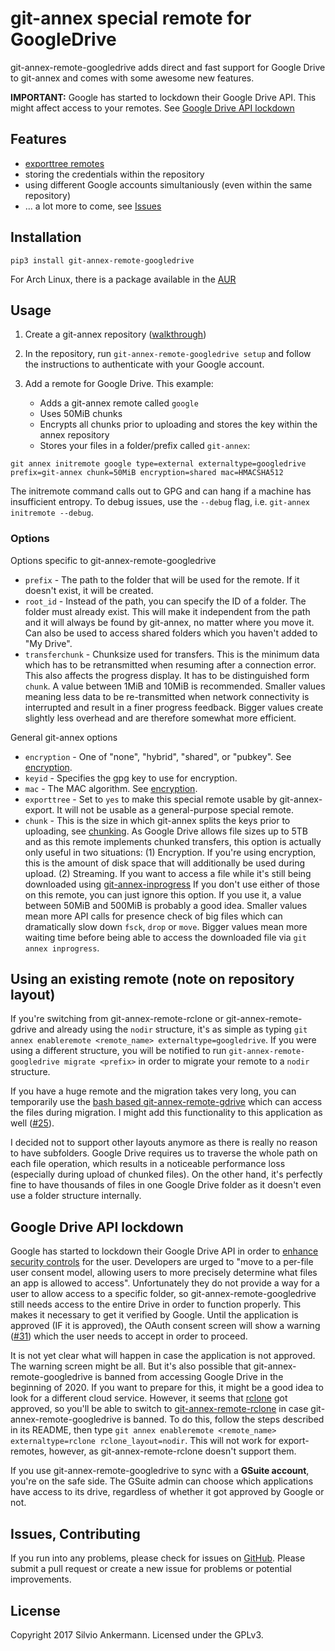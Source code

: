 # git-annex special remote for GoogleDrive

git-annex-remote-googledrive adds direct and fast support for Google Drive to git-annex and comes with some awesome new features.

**IMPORTANT:** Google has started to lockdown their Google Drive API. This might affect access to your remotes. See [Google Drive API lockdown](https://github.com/Lykos153/git-annex-remote-googledrive#google-drive-api-lockdown)

## Features

* [exporttree remotes](https://git-annex.branchable.com/git-annex-export)
* storing the credentials within the repository
* using different Google accounts simultaniously (even within the same repository)
* ... a lot more to come, see [Issues](https://github.com/Lykos153/git-annex-remote-googledrive/issues)

## Installation
`pip3 install git-annex-remote-googledrive`

For Arch Linux, there is a package available in the [AUR](https://aur.archlinux.org/packages/git-annex-remote-googledrive)

## Usage

1. Create a git-annex repository ([walkthrough](https://git-annex.branchable.com/walkthrough/))
2. In the repository, run `git-annex-remote-googledrive setup` and follow the instructions to authenticate with your Google account.
3. Add a remote for Google Drive. This example:

   * Adds a git-annex remote called `google`
   * Uses 50MiB chunks
   * Encrypts all chunks prior to uploading and stores the key within the annex repository
   * Stores your files in a folder/prefix called `git-annex`:

```
git annex initremote google type=external externaltype=googledrive prefix=git-annex chunk=50MiB encryption=shared mac=HMACSHA512
```
The initremote command calls out to GPG and can hang if a machine has insufficient entropy. To debug issues, use the `--debug` flag, i.e. `git-annex initremote --debug`.

### Options
Options specific to git-annex-remote-googledrive
* `prefix` - The path to the folder that will be used for the remote. If it doesn't exist, it will be created.
* `root_id` - Instead of the path, you can specify the ID of a folder. The folder must already exist. This will make it independent from the path and it will always be found by git-annex, no matter where you move it. Can also be used to access shared folders which you haven't added to "My Drive".
* `transferchunk` - Chunksize used for transfers. This is the minimum data which has to be retransmitted when resuming after a connection error. This also affects the progress display. It has to be distinguished form `chunk`. A value between 1MiB and 10MiB is recommended. Smaller values meaning less data to be re-transmitted when network connectivity is interrupted and result in a finer progress feedback. Bigger values create slightly less overhead and are therefore somewhat more efficient.

General git-annex options
* `encryption` - One of "none", "hybrid", "shared", or "pubkey". See [encryption](https://git-annex.branchable.com/encryption/).
* `keyid` - Specifies the gpg key to use for encryption.
* `mac` - The MAC algorithm. See [encryption](https://git-annex.branchable.com/encryption/).
* `exporttree` - Set to `yes` to make this special remote usable by git-annex-export. It will not be usable as a general-purpose special remote.
* `chunk` - This is the size in which git-annex splits the keys prior to uploading, see [chunking](https://git-annex.branchable.com/chunking). As Google Drive allows file sizes up to 5TB and as this remote implements chunked transfers, this option is actually only useful in two situations: (1) Encryption. If you're using encryption, this is the amount of disk space that will additionally be used during upload. (2) Streaming. If you want to access a file while it's still being downloaded using [git-annex-inprogress](https://git-annex.branchable.com/git-annex-inprogress/)
If you don't use either of those on this remote, you can just ignore this option. If you use it, a value between 50MiB and 500MiB is probably a good idea. Smaller values mean more API calls for presence check of big files which can dramatically slow down `fsck`, `drop` or `move`. Bigger values mean more waiting time before being able to access the downloaded file via `git annex inprogress`.

## Using an existing remote (note on repository layout)

If you're switching from git-annex-remote-rclone or git-annex-remote-gdrive and already using the `nodir` structure, 
it's as simple as typing `git annex enableremote <remote_name> externaltype=googledrive`. If you were using a different structure, you will be notified to run `git-annex-remote-googledrive migrate <prefix>` in order to migrate your remote to a `nodir` structure.

If you have a huge remote and the migration takes very long, you can temporarily use the [bash based git-annex-remote-gdrive](https://github.com/Lykos153/git-annex-remote-gdrive) which can access the files during migration. I might add this functionality to this application as well ([#25](https://github.com/Lykos153/git-annex-remote-googledrive/issues/25)). 

I decided not to support other layouts anymore as there is really no reason to have subfolders. Google Drive requires us to traverse the whole path on each file operation, which results in a noticeable performance loss (especially during upload of chunked files). On the other hand, it's perfectly fine to have thousands of files in one Google Drive folder as it doesn't even use a folder structure internally.

## Google Drive API lockdown
Google has started to lockdown their Google Drive API in order to [enhance security controls](https://cloud.google.com/blog/products/identity-security/enhancing-security-controls-for-google-drive-third-party-apps) for the user. Developers are urged to "move to a per-file user consent model, allowing users to more precisely determine what files an app is allowed to access". Unfortunately they do not provide a way for a user to allow access to a specific folder, so git-annex-remote-googledrive still needs access to the entire Drive in order to function properly. This makes it necessary to get it verified by Google. Until the application is approved (IF it is approved), the OAuth consent screen will show a warning ([#31](https://github.com/Lykos153/git-annex-remote-googledrive/issues/31)) which the user needs to accept in order to proceed.

It is not yet clear what will happen in case the application is not approved. The warning screen might be all. But it's also possible that git-annex-remote-googledrive is banned from accessing Google Drive in the beginning of 2020. If you want to prepare for this, it might be a good idea to look for a different cloud service. However, it seems that [rclone](https://rclone.org) got approved, so you'll be able to switch to [git-annex-remote-rclone](https://github.com/DanielDent/git-annex-remote-rclone) in case git-annex-remote-googledrive is banned. To do this, follow the steps described in its README, then type `git annex enableremote <remote_name> externaltype=rclone rclone_layout=nodir`. This will not work for export-remotes, however, as git-annex-remote-rclone doesn't support them.

If you use git-annex-remote-googledrive to sync with a **GSuite account**, you're on the safe side. The GSuite admin can choose which applications have access to its drive, regardless of whether it got approved by Google or not.

## Issues, Contributing

If you run into any problems, please check for issues on [GitHub](https://github.com/Lykos153/git-annex-remote-gdrive/issues).
Please submit a pull request or create a new issue for problems or potential improvements.

## License

Copyright 2017 Silvio Ankermann. Licensed under the GPLv3.
